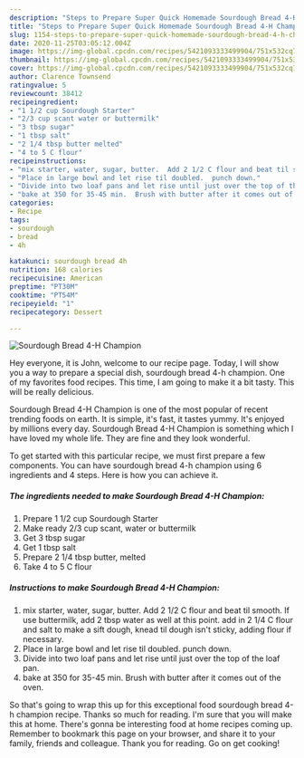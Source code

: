 ```yaml
---
description: "Steps to Prepare Super Quick Homemade Sourdough Bread 4-H Champion"
title: "Steps to Prepare Super Quick Homemade Sourdough Bread 4-H Champion"
slug: 1154-steps-to-prepare-super-quick-homemade-sourdough-bread-4-h-champion
date: 2020-11-25T03:05:12.004Z
image: https://img-global.cpcdn.com/recipes/5421093333499904/751x532cq70/sourdough-bread-4-h-champion-recipe-main-photo.jpg
thumbnail: https://img-global.cpcdn.com/recipes/5421093333499904/751x532cq70/sourdough-bread-4-h-champion-recipe-main-photo.jpg
cover: https://img-global.cpcdn.com/recipes/5421093333499904/751x532cq70/sourdough-bread-4-h-champion-recipe-main-photo.jpg
author: Clarence Townsend
ratingvalue: 5
reviewcount: 38412
recipeingredient:
- "1 1/2 cup Sourdough Starter"
- "2/3 cup scant water or buttermilk"
- "3 tbsp sugar"
- "1 tbsp salt"
- "2 1/4 tbsp butter melted"
- "4 to 5 C flour"
recipeinstructions:
- "mix starter, water, sugar, butter.  Add 2 1/2 C flour and beat til smooth.  If use buttermilk, add 2 tbsp water as well at this point.  add in 2 1/4 C flour and salt to make a sift dough, knead til dough isn&#39;t sticky, adding flour if necessary."
- "Place in large bowl and let rise til doubled.  punch down."
- "Divide into two loaf pans and let rise until just over the top of the loaf pan."
- "bake at 350 for 35-45 min.  Brush with butter after it comes out of the oven."
categories:
- Recipe
tags:
- sourdough
- bread
- 4h

katakunci: sourdough bread 4h 
nutrition: 168 calories
recipecuisine: American
preptime: "PT30M"
cooktime: "PT54M"
recipeyield: "1"
recipecategory: Dessert

---
```



![Sourdough Bread 4-H Champion](https://img-global.cpcdn.com/recipes/5421093333499904/751x532cq70/sourdough-bread-4-h-champion-recipe-main-photo.jpg)

Hey everyone, it is John, welcome to our recipe page. Today, I will show you a way to prepare a special dish, sourdough bread 4-h champion. One of my favorites food recipes. This time, I am going to make it a bit tasty. This will be really delicious.

Sourdough Bread 4-H Champion is one of the most popular of recent trending foods on earth. It is simple, it's fast, it tastes yummy. It's enjoyed by millions every day. Sourdough Bread 4-H Champion is something which I have loved my whole life. They are fine and they look wonderful.




To get started with this particular recipe, we must first prepare a few components. You can have sourdough bread 4-h champion using 6 ingredients and 4 steps. Here is how you can achieve it.

<!--inarticleads1-->

##### The ingredients needed to make Sourdough Bread 4-H Champion:

1. Prepare 1 1/2 cup Sourdough Starter
1. Make ready 2/3 cup scant, water or buttermilk
1. Get 3 tbsp sugar
1. Get 1 tbsp salt
1. Prepare 2 1/4 tbsp butter, melted
1. Take 4 to 5 C flour




<!--inarticleads2-->

##### Instructions to make Sourdough Bread 4-H Champion:

1. mix starter, water, sugar, butter.  Add 2 1/2 C flour and beat til smooth.  If use buttermilk, add 2 tbsp water as well at this point.  add in 2 1/4 C flour and salt to make a sift dough, knead til dough isn&#39;t sticky, adding flour if necessary.
1. Place in large bowl and let rise til doubled.  punch down.
1. Divide into two loaf pans and let rise until just over the top of the loaf pan.
1. bake at 350 for 35-45 min.  Brush with butter after it comes out of the oven.




So that's going to wrap this up for this exceptional food sourdough bread 4-h champion recipe. Thanks so much for reading. I'm sure that you will make this at home. There's gonna be interesting food at home recipes coming up. Remember to bookmark this page on your browser, and share it to your family, friends and colleague. Thank you for reading. Go on get cooking!
